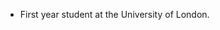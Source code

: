 - First year student at the University of London.

<!---
cozitdoesntwork/cozitdoesntwork is a ✨ special ✨ repository because its `README.md` (this file) appears on your GitHub profile.
You can click the Preview link to take a look at your changes.
--->
